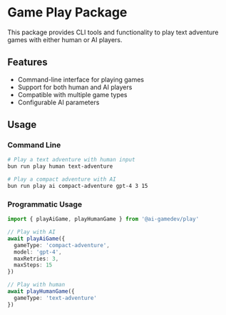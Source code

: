 # Game Play Package

This package provides CLI tools and functionality to play text adventure games with either human or AI players.

## Features

- Command-line interface for playing games
- Support for both human and AI players
- Compatible with multiple game types
- Configurable AI parameters

## Usage

### Command Line

```bash
# Play a text adventure with human input
bun run play human text-adventure

# Play a compact adventure with AI
bun run play ai compact-adventure gpt-4 3 15
```

### Programmatic Usage

```typescript
import { playAiGame, playHumanGame } from '@ai-gamedev/play'

// Play with AI
await playAiGame({
  gameType: 'compact-adventure',
  model: 'gpt-4',
  maxRetries: 3,
  maxSteps: 15
})

// Play with human
await playHumanGame({
  gameType: 'text-adventure'
})
```